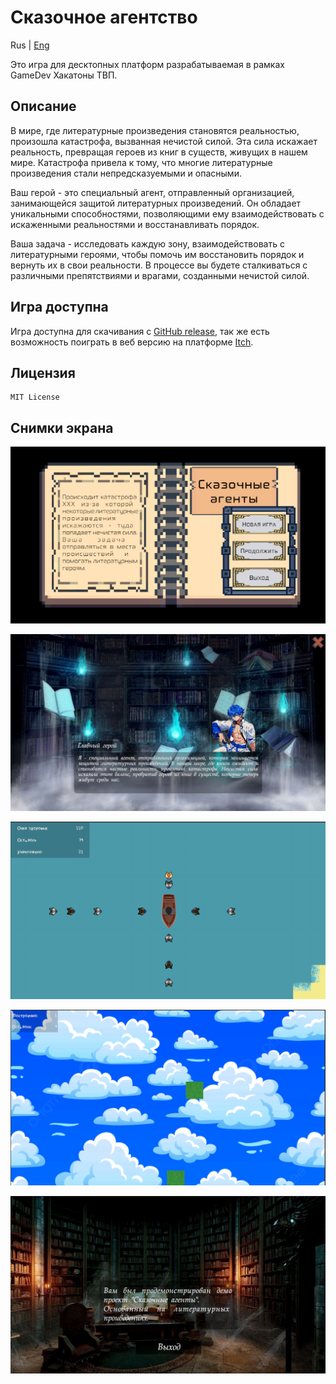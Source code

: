 # Сказочное агентство

Rus | [Eng](../../README.md)

Это игра для десктопных платформ разрабатываемая в рамках GameDev Хакатоны ТВП.

## Описание

В мире, где литературные произведения становятся реальностью, произошла катастрофа, вызванная нечистой силой. Эта сила искажает реальность, превращая героев из книг в существ, живущих в нашем мире. Катастрофа привела к тому, что многие литературные произведения стали непредсказуемыми и опасными.

Ваш герой - это специальный агент, отправленный организацией, занимающейся защитой литературных произведений. Он обладает уникальными способностями, позволяющими ему взаимодействовать с искаженными реальностями и восстанавливать порядок.

Ваша задача - исследовать каждую зону, взаимодействовать с литературными героями, чтобы помочь им восстановить порядок и вернуть их в свои реальности. В процессе вы будете сталкиваться с различными препятствиями и врагами, созданными нечистой силой.

## Игра доступна

Игра доступна для скачивания с [GitHub release](https://github.com/ShutovKS/Fairytale-agents/releases), так же есть возможность поиграть в веб версию на платформе [Itch](https://shutovks.itch.io/fairytale-agents).

## Лицензия

``` text
MIT License
```

## Снимки экрана

![screenshot](../../resources/images/screenshots/screenshot_1.png)

![screenshot](../../resources/images/screenshots/screenshot_2.png)

![screenshot](../../resources/images/screenshots/screenshot_3.png)

![screenshot](../../resources/images/screenshots/screenshot_4.png)

![screenshot](../../resources/images/screenshots/screenshot_5.png)
